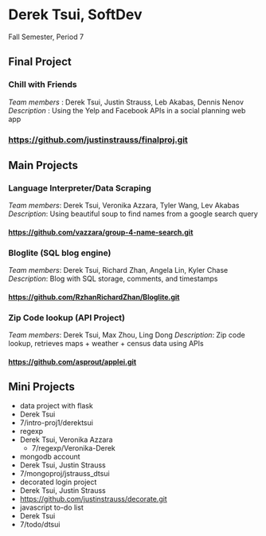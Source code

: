 Derek Tsui, SoftDev
=======
Fall Semester, Period 7

## Final Project
### Chill with Friends
*Team members* : Derek Tsui, Justin Strauss, Leb Akabas, Dennis Nenov
*Description* : Using the Yelp and Facebook APIs in a social planning web app
### https://github.com/justinstrauss/finalproj.git

## Main Projects

### Language Interpreter/Data Scraping
*Team members*: Derek Tsui, Veronika Azzara, Tyler Wang, Lev Akabas
*Description*: Using beautiful soup to find names from a google search query
#### https://github.com/vazzara/group-4-name-search.git

### Bloglite (SQL blog engine)
*Team members*: Derek Tsui, Richard Zhan, Angela Lin, Kyler Chase
*Description*: Blog with SQL storage, comments, and timestamps
#### https://github.com/RzhanRichardZhan/Bloglite.git

### Zip Code lookup (API Project)
*Team members*: Derek Tsui, Max Zhou, Ling Dong
*Description*: Zip code lookup, retrieves maps + weather + census data using APIs
#### https://github.com/asprout/applei.git

## Mini Projects

 * data project with flask
  * Derek Tsui
  * 7/intro-proj1/derektsui
 * regexp
  * Derek Tsui, Veronika Azzara
	* 7/regexp/Veronika-Derek
 * mongodb account
  * Derek Tsui, Justin Strauss
  * 7/mongoproj/jstrauss_dtsui
 * decorated login project
  * Derek Tsui, Justin Strauss
  * https://github.com/justinstrauss/decorate.git
 * javascript to-do list
  * Derek Tsui
  * 7/todo/dtsui
